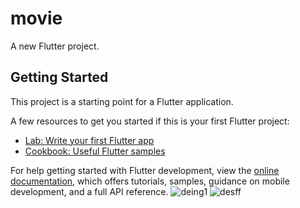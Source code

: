 # movie

A new Flutter project.

## Getting Started

This project is a starting point for a Flutter application.

A few resources to get you started if this is your first Flutter project:

- [Lab: Write your first Flutter app](https://docs.flutter.dev/get-started/codelab)
- [Cookbook: Useful Flutter samples](https://docs.flutter.dev/cookbook)

For help getting started with Flutter development, view the
[online documentation](https://docs.flutter.dev/), which offers tutorials,
samples, guidance on mobile development, and a full API reference.
![deing1](https://user-images.githubusercontent.com/37374226/170978014-5c5cec18-db20-4395-a2a7-e40ce9b07652.png)
![desff](https://user-images.githubusercontent.com/37374226/170978022-087c1b00-e3e9-4fed-a952-785fd50cdd63.png)
